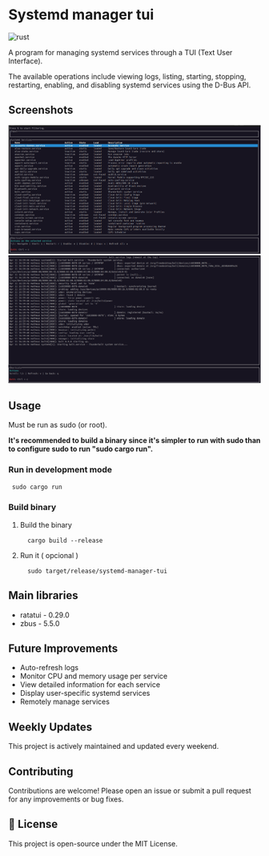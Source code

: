 # Systemd manager tui

![rust](https://img.shields.io/badge/Rust-000000?style=for-the-badge&logo=rust&logoColor=white)

A program for managing systemd services through a TUI (Text User Interface).

The available operations include viewing logs, listing, starting, stopping, restarting, enabling, and disabling systemd services using the D-Bus API.

## Screenshots
![screenshot1](assets/screeshot1.png)
![screenshot2](assets/screeshot2.png)

## Usage

Must be run as sudo (or root).

**It's recommended to build a binary since it's simpler to run with sudo than to configure sudo to run "sudo cargo run".**

### Run in development mode
  ```
   sudo cargo run
  ```

### Build binary

1. Build the binary
    ```
      cargo build --release
    ```
3. Run it ( opcional )
    ```
      sudo target/release/systemd-manager-tui
    ```

## Main libraries

- ratatui - 0.29.0
- zbus - 5.5.0

## Future Improvements

- Auto-refresh logs
- Monitor CPU and memory usage per service
- View detailed information for each service
- Display user-specific systemd services
- Remotely manage services

## Weekly Updates

This project is actively maintained and updated every weekend.  

## Contributing

Contributions are welcome! Please open an issue or submit a pull request for any improvements or bug fixes.

## 📝 License

This project is open-source under the MIT License.
